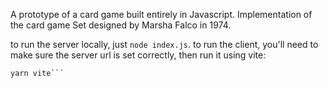 A prototype of a card game built entirely in Javascript.
Implementation of the card game Set designed by Marsha Falco in 1974.

to run the server locally, just `node index.js`.
to run the client, you'll need to make sure the server url is set correctly, then run it using vite:
```yarn
yarn vite```
